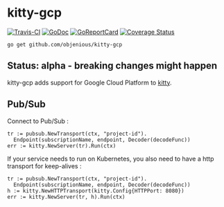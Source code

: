 # kitty-gcp

[![Travis-CI](https://travis-ci.org/objenious/kitty-gcp.svg?branch=master)](https://travis-ci.org/objenious/kitty-gcp)  [![GoDoc](https://godoc.org/github.com/objenious/kitty-gcp?status.svg)](http://godoc.org/github.com/objenious/kitty-gcp)
[![GoReportCard](https://goreportcard.com/badge/github.com/objenious/kitty-gcp)](https://goreportcard.com/report/github.com/objenious/kitty-gcp)
[![Coverage Status](https://coveralls.io/repos/github/objenious/kitty-gcp/badge.svg?branch=master)](https://coveralls.io/github/objenious/kitty-gcp?branch=master)

`go get github.com/objenious/kitty-gcp`

## Status: alpha - breaking changes might happen

kitty-gcp adds support for Google Cloud Platform to [kitty](https://github.com/objenious/kitty).

## Pub/Sub

Connect to Pub/Sub :
```
tr := pubsub.NewTransport(ctx, "project-id").
  Endpoint(subscriptionName, endpoint, Decoder(decodeFunc))
err := kitty.NewServer(tr).Run(ctx)
```

If your service needs to run on Kubernetes, you also need to have a http transport for keep-alives :
```
tr := pubsub.NewTransport(ctx, "project-id").
  Endpoint(subscriptionName, endpoint, Decoder(decodeFunc))
h := kitty.NewHTTPTransport(kitty.Config{HTTPPort: 8080})
err := kitty.NewServer(tr, h).Run(ctx)
```
